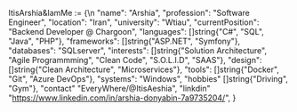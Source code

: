 
ItisArshia&IamMe := {\n
	"name":            "Arshia",
	"profession":      "Software Engineer",
	"location":        "Iran",
	"university":      "Wtiau",
	"currentPosition": "Backend Developer @ Chargoon",
	"languages":       []string{"C#", "SQL", "Java", "PHP"},
	"frameworks":      []string{"ASP.NET", "Symfony"},
	"databases":       "SQLserver",
	"interests":       []string{"Solution Architecture", "Agile Programmming", "Clean Code", "S.O.L.I.D", "SAAS"},
	"design":          []string{"Clean Architecture", "Microservices"},
	"tools":           []string{"Docker", "Git", "Azure DevOps"},
	"systems":         "Windows",
  "hobbies"          []string{"Driving", "Gym"},
  "contact"          "EveryWhere/@ItisAeshia",
  "linkdin"          "https://www.linkedin.com/in/arshia-donyabin-7a9735204/",
}
